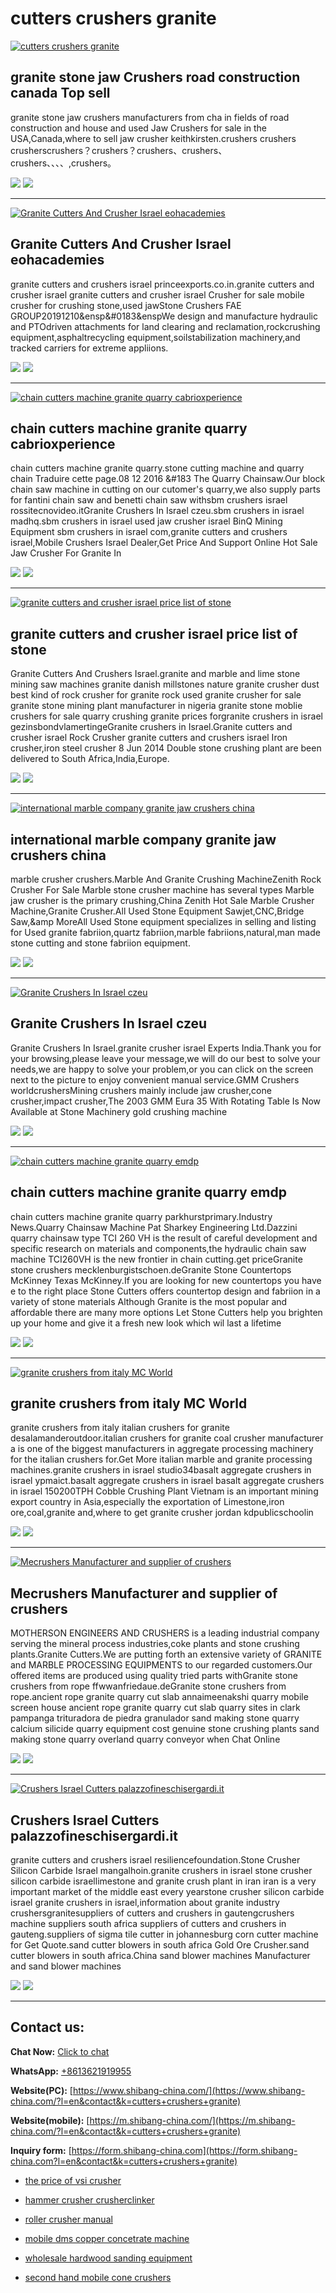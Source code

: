 # cutters crushers granite

<a href="https://swt.shibang-china.com/?l=en&img&k=cutters+crushers+granite" target="_blank">![cutters crushers granite](http://static.shibang-china.com/all-800x300/1515.jpg)</a>

## granite stone jaw Crushers road construction canada Top sell
granite stone jaw crushers manufacturers from cha in fields of road construction and house and used Jaw Crushers for sale in the USA,Canada,where to sell jaw crusher keithkirsten.crushers crushers crusherscrushers？crushers？crushers、crushers、crushers、、、、,crushers。


<a href="https://whatsapp.shibangsoft.com/WhatsApp.php" target="_blank" title="WhatsApp">![](http://static.shibang-china.com/icon/whatsapp.png)</a> <a href="https://swt.shibang-china.com/?l=en&icon&k=cutters+crushers+granite" target="_blank">![](http://static.shibang-china.com/icon/chat-en.png)</a>

---

<a href="https://swt.shibang-china.com/?l=en&img&k=cutters+crushers+granite" target="_blank">![Granite Cutters And Crusher Israel eohacademies](http://static.shibang-china.com/all-800x300/617.jpg)</a>

## Granite Cutters And Crusher Israel eohacademies
granite cutters and crushers israel princeexports.co.in.granite cutters and crusher israel granite cutters and crusher israel Crusher for sale mobile crusher for crushing stone,used jawStone Crushers FAE GROUP20191210&ensp&#0183&enspWe design and manufacture hydraulic and PTOdriven attachments for land clearing and reclamation,rockcrushing equipment,asphaltrecycling equipment,soilstabilization machinery,and tracked carriers for extreme appliions.


<a href="https://whatsapp.shibangsoft.com/WhatsApp.php" target="_blank" title="WhatsApp">![](http://static.shibang-china.com/icon/whatsapp.png)</a> <a href="https://swt.shibang-china.com/?l=en&icon&k=cutters+crushers+granite" target="_blank">![](http://static.shibang-china.com/icon/chat-en.png)</a>

---

<a href="https://swt.shibang-china.com/?l=en&img&k=cutters+crushers+granite" target="_blank">![chain cutters machine granite quarry cabrioxperience](http://static.shibang-china.com/all-800x300/1146.jpg)</a>

## chain cutters machine granite quarry cabrioxperience
chain cutters machine granite quarry.stone cutting machine and quarry chain Traduire cette page.08 12 2016 &#183 The Quarry Chainsaw.Our block chain saw machine in cutting on our cutomer's quarry,we also supply parts for fantini chain saw and benetti chain saw withsbm crushers israel rossitecnovideo.itGranite Crushers In Israel czeu.sbm crushers in israel madhq.sbm crushers in israel used jaw crusher israel BinQ Mining Equipment sbm crushers in israel com,granite cutters and crushers israel,Mobile Crushers Israel Dealer,Get Price And Support Online Hot Sale Jaw Crusher For Granite In


<a href="https://whatsapp.shibangsoft.com/WhatsApp.php" target="_blank" title="WhatsApp">![](http://static.shibang-china.com/icon/whatsapp.png)</a> <a href="https://swt.shibang-china.com/?l=en&icon&k=cutters+crushers+granite" target="_blank">![](http://static.shibang-china.com/icon/chat-en.png)</a>

---

<a href="https://swt.shibang-china.com/?l=en&img&k=cutters+crushers+granite" target="_blank">![granite cutters and crusher israel price list of stone](http://static.shibang-china.com/all-800x300/1361.jpg)</a>

## granite cutters and crusher israel price list of stone
Granite Cutters And Crushers Israel.granite and marble and lime stone mining saw machines granite danish millstones nature granite crusher dust best kind of rock crusher for granite rock used granite crusher for sale granite stone mining plant manufacturer in nigeria granite stone moblie crushers for sale quarry crushing granite prices forgranite crushers in israel gezinsbondvlamertingeGranite crushers in Israel.Granite cutters and crusher israel Rock Crusher granite cutters and crushers israel Iron crusher,iron steel crusher 8 Jun 2014 Double stone crushing plant are been delivered to South Africa,India,Europe.


<a href="https://whatsapp.shibangsoft.com/WhatsApp.php" target="_blank" title="WhatsApp">![](http://static.shibang-china.com/icon/whatsapp.png)</a> <a href="https://swt.shibang-china.com/?l=en&icon&k=cutters+crushers+granite" target="_blank">![](http://static.shibang-china.com/icon/chat-en.png)</a>

---

<a href="https://swt.shibang-china.com/?l=en&img&k=cutters+crushers+granite" target="_blank">![international marble company granite jaw crushers china](http://static.shibang-china.com/all-800x300/898.jpg)</a>

## international marble company granite jaw crushers china
marble crusher crushers.Marble And Granite Crushing MachineZenith Rock Crusher For Sale Marble stone crusher machine has several types Marble jaw crusher is the primary crushing,China Zenith Hot Sale Marble Crusher Machine,Granite Crusher.All Used Stone Equipment Sawjet,CNC,Bridge Saw,&amp MoreAll Used Stone equipment specializes in selling and listing for Used granite fabriion,quartz fabriion,marble fabriions,natural,man made stone cutting and stone fabriion equipment.


<a href="https://whatsapp.shibangsoft.com/WhatsApp.php" target="_blank" title="WhatsApp">![](http://static.shibang-china.com/icon/whatsapp.png)</a> <a href="https://swt.shibang-china.com/?l=en&icon&k=cutters+crushers+granite" target="_blank">![](http://static.shibang-china.com/icon/chat-en.png)</a>

---

<a href="https://swt.shibang-china.com/?l=en&img&k=cutters+crushers+granite" target="_blank">![Granite Crushers In Israel czeu](http://static.shibang-china.com/all-800x300/1443.jpg)</a>

## Granite Crushers In Israel czeu
Granite Crushers In Israel.granite crusher israel Experts India.Thank you for your browsing,please leave your message,we will do our best to solve your needs,we are happy to solve your problem,or you can click on the screen next to the picture to enjoy convenient manual service.GMM Crushers worldcrushersMining crushers mainly include jaw crusher,cone crusher,impact crusher,The 2003 GMM Eura 35 With Rotating Table Is Now Available at Stone Machinery gold crushing machine


<a href="https://whatsapp.shibangsoft.com/WhatsApp.php" target="_blank" title="WhatsApp">![](http://static.shibang-china.com/icon/whatsapp.png)</a> <a href="https://swt.shibang-china.com/?l=en&icon&k=cutters+crushers+granite" target="_blank">![](http://static.shibang-china.com/icon/chat-en.png)</a>

---

<a href="https://swt.shibang-china.com/?l=en&img&k=cutters+crushers+granite" target="_blank">![chain cutters machine granite quarry emdp](http://static.shibang-china.com/all-800x300/349.jpg)</a>

## chain cutters machine granite quarry emdp
chain cutters machine granite quarry parkhurstprimary.Industry News.Quarry Chainsaw Machine Pat Sharkey Engineering Ltd.Dazzini quarry chainsaw type TCI 260 VH is the result of careful development and specific research on materials and components,the hydraulic chain saw machine TCI260VH is the new frontier in chain cutting.get priceGranite stone crushers mecklenburgistschoen.deGranite Stone Countertops McKinney Texas McKinney.If you are looking for new countertops you have e to the right place Stone Cutters offers countertop design and fabriion in a variety of stone materials Although Granite is the most popular and affordable there are many more options Let Stone Cutters help you brighten up your home and give it a fresh new look which wil last a lifetime


<a href="https://whatsapp.shibangsoft.com/WhatsApp.php" target="_blank" title="WhatsApp">![](http://static.shibang-china.com/icon/whatsapp.png)</a> <a href="https://swt.shibang-china.com/?l=en&icon&k=cutters+crushers+granite" target="_blank">![](http://static.shibang-china.com/icon/chat-en.png)</a>

---

<a href="https://swt.shibang-china.com/?l=en&img&k=cutters+crushers+granite" target="_blank">![granite crushers from italy MC World](http://static.shibang-china.com/all-800x300/1451.jpg)</a>

## granite crushers from italy MC World
granite crushers from italy italian crushers for granite desalamanderoutdoor.italian crushers for granite coal crusher manufacturer a is one of the biggest manufacturers in aggregate processing machinery for the italian crushers for.Get More italian marble and granite processing machines.granite crushers in israel studio34basalt aggregate crushers in israel ypmaict.basalt aggregate crushers in israel basalt aggregate crushers in israel 150200TPH Cobble Crushing Plant Vietnam is an important mining export country in Asia,especially the exportation of Limestone,iron ore,coal,granite and,where to get granite crusher jordan kdpublicschoolin


<a href="https://whatsapp.shibangsoft.com/WhatsApp.php" target="_blank" title="WhatsApp">![](http://static.shibang-china.com/icon/whatsapp.png)</a> <a href="https://swt.shibang-china.com/?l=en&icon&k=cutters+crushers+granite" target="_blank">![](http://static.shibang-china.com/icon/chat-en.png)</a>

---

<a href="https://swt.shibang-china.com/?l=en&img&k=cutters+crushers+granite" target="_blank">![Mecrushers Manufacturer and supplier of crushers](http://static.shibang-china.com/all-800x300/162.jpg)</a>

## Mecrushers Manufacturer and supplier of crushers
MOTHERSON ENGINEERS AND CRUSHERS is a leading industrial company serving the mineral process industries,coke plants and stone crushing plants.Granite Cutters.We are putting forth an extensive variety of GRANITE and MARBLE PROCESSING EQUIPMENTS to our regarded customers.Our offered items are produced using quality tried parts withGranite stone crushers from rope ffwwanfriedaue.deGranite stone crushers from rope.ancient rope granite quarry cut slab annaimeenakshi quarry mobile screen house ancient rope granite quarry cut slab quarry sites in clark pampanga trituradora de piedra granulador sand making stone quarry calcium silicide quarry equipment cost genuine stone crushing plants sand making stone quarry overland quarry conveyor when Chat Online


<a href="https://whatsapp.shibangsoft.com/WhatsApp.php" target="_blank" title="WhatsApp">![](http://static.shibang-china.com/icon/whatsapp.png)</a> <a href="https://swt.shibang-china.com/?l=en&icon&k=cutters+crushers+granite" target="_blank">![](http://static.shibang-china.com/icon/chat-en.png)</a>

---

<a href="https://swt.shibang-china.com/?l=en&img&k=cutters+crushers+granite" target="_blank">![Crushers Israel Cutters palazzofineschisergardi.it](http://static.shibang-china.com/all-800x300/1060.jpg)</a>

## Crushers Israel Cutters palazzofineschisergardi.it
granite cutters and crushers israel resiliencefoundation.Stone Crusher Silicon Carbide Israel mangalhoin.granite crushers in israel stone crusher silicon carbide israellimestone and granite crush plant in iran iran is a very important market of the middle east every yearstone crusher silicon carbide israel granite crushers in israel,information about granite industry crushersgranitesuppliers of cutters and crushers in gautengcrushers machine suppliers south africa suppliers of cutters and crushers in gauteng.suppliers of sigma tile cutter in johannesburg corn cutter machine for Get Quote.sand cutter blowers in south africa Gold Ore Crusher.sand cutter blowers in south africa.China sand blower machines Manufacturer and sand blower machines


<a href="https://whatsapp.shibangsoft.com/WhatsApp.php" target="_blank" title="WhatsApp">![](http://static.shibang-china.com/icon/whatsapp.png)</a> <a href="https://swt.shibang-china.com/?l=en&icon&k=cutters+crushers+granite" target="_blank">![](http://static.shibang-china.com/icon/chat-en.png)</a>

---
## Contact us:

**Chat Now:** [Click to chat](https://swt.shibang-china.com?l=en&contact&k=cutters+crushers+granite)

**WhatsApp:**  [+8613621919955](https://whatsapp.shibangsoft.com/WhatsApp.php)

**Website(PC):** [https://www.shibang-china.com/](https://www.shibang-china.com/?l=en&contact&k=cutters+crushers+granite)

**Website(mobile):** [https://m.shibang-china.com/](https://m.shibang-china.com/?l=en&contact&k=cutters+crushers+granite)

**Inquiry form:** [https://form.shibang-china.com](https://form.shibang-china.com?l=en&contact&k=cutters+crushers+granite)

* [the price of vsi crusher](../123/the%20price%20of%20vsi%20crusher.md)

* [hammer crusher crusherclinker](../113/hammer%20crusher%20crusherclinker.md)

* [roller crusher manual](../122/roller%20crusher%20manual.md)

* [mobile dms copper concetrate machine](../119/mobile%20dms%20copper%20concetrate%20machine.md)

* [wholesale hardwood sanding equipment](../118/wholesale%20hardwood%20sanding%20equipment.md)

* [second hand mobile cone crushers](../123/second%20hand%20mobile%20cone%20crushers.md)
